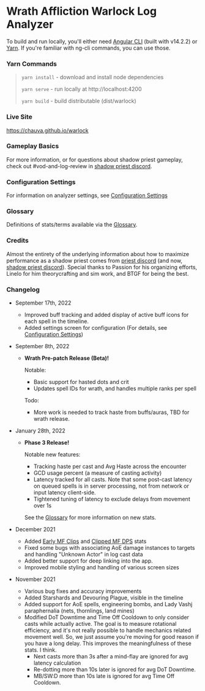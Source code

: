 # Wrath Affliction Warlock Log Analyzer

To build and run locally, you'll either need [Angular CLI](https://github.com/angular/angular-cli) (built with v14.2.2)
or [Yarn](https://yarnpkg.com/). If you're familiar with ng-cli commands, you can use those.

### Yarn Commands

> `yarn install` - download and install node dependencies
> 
> `yarn serve`   - run locally at http://localhost:4200
> 
> `yarn build`   - build distributable (dist/warlock)

### Live Site

https://chauva.github.io/warlock

### Gameplay Basics

For more information, or for questions about shadow priest gameplay, check out #vod-and-log-review in [shadow priest discord](https://discord.gg/classicshadow).

### Configuration Settings

For information on analyzer settings, see [Configuration Settings](SETTINGS.md)

### Glossary

Definitions of stats/terms available via the [Glossary](GLOSSARY.md).

### Credits

Almost the entirety of the underlying information about how to maximize performance as a shadow priest comes from
[priest discord](https://discord.gg/priestclassic) (and now, [shadow priest discord](https://discord.gg/classicshadow)).
Special thanks to Passion for his organizing efforts, Linelo for him theorycrafting and sim work, and BTGF for being the best.


### Changelog
- September 17th, 2022
  - Improved buff tracking and added display of active buff icons for each spell in the timeline.
  - Added settings screen for configuration (For details, see [Configuration Settings](SETTINGS.md))


- September 8th, 2022
  - **Wrath Pre-patch Release (Beta)!**
  
    Notable:
    - Basic support for hasted dots and crit
    - Updates spell IDs for wrath, and handles multiple ranks per spell

    Todo:
    - More work is needed to track haste from buffs/auras, TBD for wrath release.


- January 28th, 2022
  - **Phase 3 Release!**
  
    Notable new features:
    - Tracking haste per cast and Avg Haste across the encounter
    - GCD usage percent (a measure of casting activity)
    - Latency tracked for all casts. Note that some post-cast latency on queued spells is in server processing, not
      from network or input latency client-side.
    - Tightened tuning of latency to exclude delays from movement over 1s

    See the [Glossary](GLOSSARY.md) for more information on new stats.


- December 2021
  - Added [Early MF Clips](GLOSSARY.md#early-mf-clips) and [Clipped MF DPS](GLOSSARY.md#clipped-mf-dps) stats
  - Fixed some bugs with associating AoE damage instances to targets and handling "Unknown Actor" in log cast data
  - Added better support for deep linking into the app.
  - Improved mobile styling and handling of various screen sizes
  

- November 2021 
  - Various bug fixes and accuracy improvements
  - Added Starshards and Devouring Plague, visible in the timeline
  - Added support for AoE spells, engineering bombs, and Lady Vashj paraphernalia (nets, thornlings, land mines)
  - Modified DoT Downtime and Time Off Cooldown to only consider casts while actually active. 
    The goal is to measure rotational efficiency, and it's not really possible to handle mechanics related movement well.
    So, we just assume you're moving for good reason if you have a long delay. This improves the meaningfulness of these stats. I think.
    - Next casts more than 3s after a mind-flay are ignored for avg latency calculation
    - Re-dotting more than 10s later is ignored for avg DoT Downtime.
    - MB/SW:D more than 10s late is ignored for avg Time Off Cooldown.

